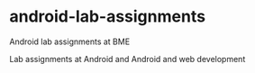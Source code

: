 # android-lab-assignments
Android lab assignments at BME

Lab assignments at Android and Android and web development
